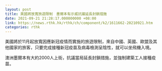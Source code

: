 ```yaml
---
layout: post
title: 美國將放寬旅遊限制　墨爾本有示威抗議延長封鎖措施
date: 2021-09-21 21:28:17.000000000 +08:00
link: https://news.rthk.hk/rthk/ch/component/k2/1611662-20210921.htm
categories: rthk
---
```


美國將於11月起放寬因應新冠疫情而實施的旅遊限制，來自中國、英國、歐盟及其他國家的旅客，只要完成接種新冠疫苗及病毒檢測呈陰性，就可以坐飛機入境。

澳洲墨爾本有大約2000人上街，抗議當局延長封鎖措施，並強制建築工人接種疫苗。

